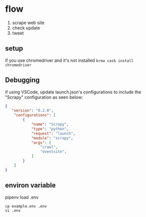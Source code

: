 # flow

1. scrape web site
2. check update
3. tweet

## setup

if you use chromedriver and it's not installed
`brew cask install chromedriver`

## Debugging

if using VSCode, update launch.json's configurations to include the "Scrapy" configuration as seen below:

```json
{
   "version": "0.2.0",
    "configurations": [
        {
            "name": "Scrapy",
            "type": "python",
            "request": "launch",
            "module": "scrapy",
            "args": [
                "crawl",
                "eventsite",
            ]
        }
    ]
}
```

## environ variable

pipenv load .env

```.env
cp example.env .env
vi .env
```